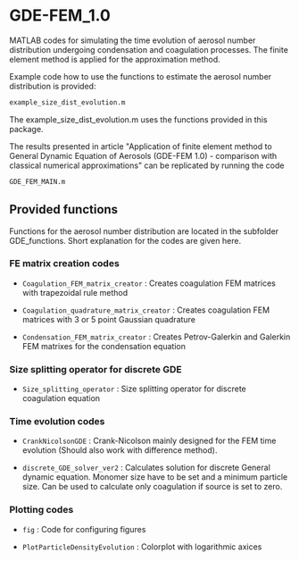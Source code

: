# GDE-FEM_1.0

MATLAB codes for simulating the time evolution of aerosol number distribution undergoing condensation and coagulation processes. The finite element method is applied for the approximation method.

Example code how to use the functions to estimate the aerosol number distribution is provided:

```sh
example_size_dist_evolution.m
```
The example_size_dist_evolution.m uses the functions provided in this package.

The results presented in article "Application of finite element method to General Dynamic Equation of Aerosols (GDE-FEM 1.0) - comparison with classical numerical approximations" can be replicated by running the code

```sh
GDE_FEM_MAIN.m
```

## Provided functions
Functions for the aerosol number distribution are located in the subfolder GDE_functions. Short explanation for the codes are given here.

### FE matrix creation codes

- `Coagulation_FEM_matrix_creator` : Creates coagulation FEM matrices with trapezoidal rule method

- `Coagulation_quadrature_matrix_creator` : Creates coagulation FEM matrices with 3 or 5 point Gaussian quadrature

- `Condensation_FEM_matrix_creator` : Creates Petrov-Galerkin and Galerkin FEM matrixes for the condensation equation

### Size splitting operator for discrete GDE

- `Size_splitting_operator` : Size splitting operator for discrete coagulation equation

### Time evolution codes 

- `CrankNicolsonGDE` : Crank-Nicolson mainly designed for the FEM time evolution (Should also work with difference method).

- `discrete_GDE_solver_ver2` : Calculates solution for discrete General dynamic equation. Monomer size have to be set and a minimum particle size. 
			  Can be used to calculate only coagulation if source is set to zero.

### Plotting codes

- `fig` : Code for configuring figures

- `PlotParticleDensityEvolution` : Colorplot with logarithmic axices
